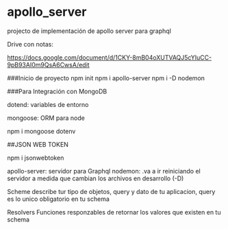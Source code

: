 # apollo_server
projecto de implementación de apollo server para graphql

Drive con notas: 

https://docs.google.com/document/d/1CKY-8mB04oXUTVAQJ5cYIuCC-9pB93AI0m9QsA6CwsA/edit


###Inicio de proyecto
npm init
npm i apollo-server
npm i -D nodemon


###Para Integración con MongoDB


dotend: variables de entorno  

mongoose: ORM para node

npm i mongoose dotenv

##JSON WEB TOKEN

npm i jsonwebtoken


apollo-server: servidor para Graphql
nodemon: .va a ir reiniciando el servidor a medida que cambian los archivos en desarrollo (-D)


Scheme
describe tur tipo de objetos, query y dato de tu aplicacion, query es lo unico obligatorio en tu schema


Resolvers
Funciones responzables de retornar los valores que existen en tu schema




